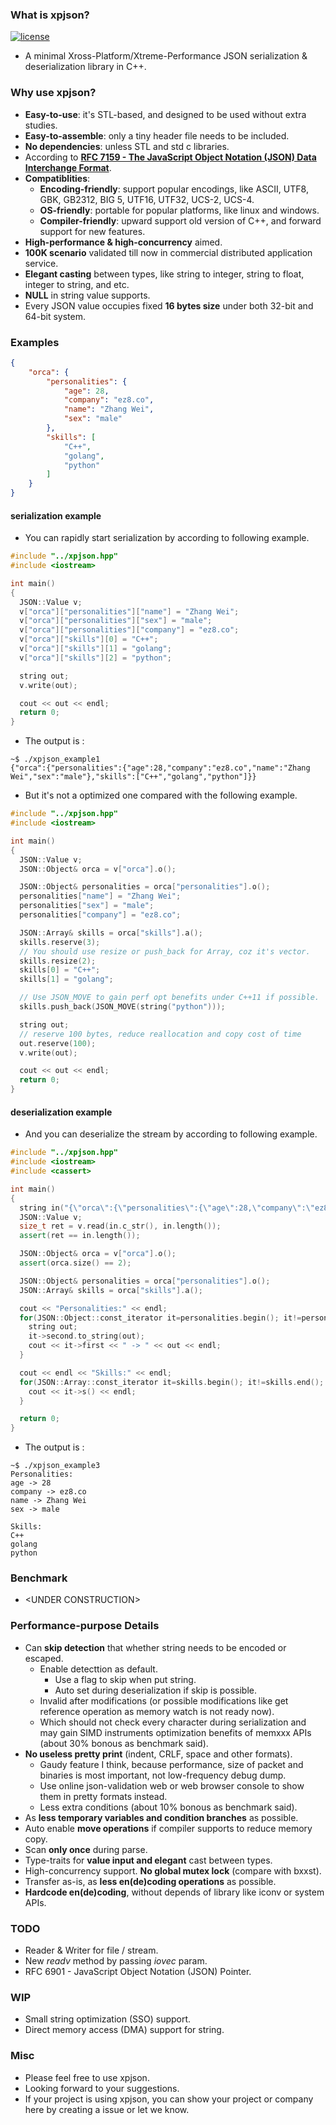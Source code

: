 
### What is xpjson?

[![license](https://img.shields.io/badge/license-MIT-brightgreen.svg?style=flat)](https://github.com/ez8-co/xpjson/blob/master/LICENSE)

- A minimal Xross-Platform/Xtreme-Performance JSON serialization & deserialization library in C++.

### Why use xpjson?

- **Easy-to-use**: it's STL-based, and designed to be used without extra studies.
- **Easy-to-assemble**: only a tiny header file needs to be included.
- **No dependencies**: unless STL and std c libraries.
- According to [**RFC 7159 - The JavaScript Object Notation (JSON) Data Interchange Format**](https://tools.ietf.org/html/rfc7159).
- **Compatiblities**: 
  - **Encoding-friendly**: support popular encodings, like ASCII, UTF8, GBK, GB2312, BIG 5, UTF16, UTF32, UCS-2, UCS-4.
  - **OS-friendly**: portable for popular platforms, like linux and windows.
  - **Compiler-friendly**: upward support old version of C++, and forward support for new features.
- **High-performance & high-concurrency** aimed.
- **100K scenario** validated till now in commercial distributed application service.
- **Elegant casting** between types, like string to integer, string to float, integer to string, and etc.
- **NULL** in string value supports.
- Every JSON value occupies fixed **16 bytes size** under both 32-bit and 64-bit system.

### Examples

``` json
{
    "orca": {
        "personalities": {
            "age": 28,
            "company": "ez8.co",
            "name": "Zhang Wei",
            "sex": "male"
        },
        "skills": [
            "C++",
            "golang",
            "python"
        ]
    }
}
```

#### serialization example

- You can rapidly start serialization by according to following example.

``` cpp
#include "../xpjson.hpp"
#include <iostream>

int main()
{
  JSON::Value v;
  v["orca"]["personalities"]["name"] = "Zhang Wei";
  v["orca"]["personalities"]["sex"] = "male";
  v["orca"]["personalities"]["company"] = "ez8.co";
  v["orca"]["skills"][0] = "C++";
  v["orca"]["skills"][1] = "golang";
  v["orca"]["skills"][2] = "python";

  string out;
  v.write(out);

  cout << out << endl;
  return 0;
}
```

- The output is :

```
~$ ./xpjson_example1
{"orca":{"personalities":{"age":28,"company":"ez8.co","name":"Zhang Wei","sex":"male"},"skills":["C++","golang","python"]}}
```

- But it's not a optimized one compared with the following example. 

``` cpp
#include "../xpjson.hpp"
#include <iostream>

int main()
{
  JSON::Value v;
  JSON::Object& orca = v["orca"].o();

  JSON::Object& personalities = orca["personalities"].o();
  personalities["name"] = "Zhang Wei";
  personalities["sex"] = "male";
  personalities["company"] = "ez8.co";

  JSON::Array& skills = orca["skills"].a();
  skills.reserve(3);
  // You should use resize or push_back for Array, coz it's vector.
  skills.resize(2);
  skills[0] = "C++";
  skills[1] = "golang";

  // Use JSON_MOVE to gain perf opt benefits under C++11 if possible.
  skills.push_back(JSON_MOVE(string("python")));

  string out;
  // reserve 100 bytes, reduce reallocation and copy cost of time
  out.reserve(100);
  v.write(out);

  cout << out << endl;
  return 0;
}
```

#### deserialization example

- And you can deserialize the stream by according to following example.

``` cpp
#include "../xpjson.hpp"
#include <iostream>
#include <cassert>

int main()
{
  string in("{\"orca\":{\"personalities\":{\"age\":28,\"company\":\"ez8.co\",\"name\":\"Zhang Wei\",\"sex\":\"male\"},\"skills\":[\"C++\",\"golang\",\"python\"]}}");
  JSON::Value v;
  size_t ret = v.read(in.c_str(), in.length());
  assert(ret == in.length());

  JSON::Object& orca = v["orca"].o();
  assert(orca.size() == 2);

  JSON::Object& personalities = orca["personalities"].o();
  JSON::Array& skills = orca["skills"].a();

  cout << "Personalities:" << endl;
  for(JSON::Object::const_iterator it=personalities.begin(); it!=personalities.end(); ++it) {
    string out;
    it->second.to_string(out);
    cout << it->first << " -> " << out << endl;
  }

  cout << endl << "Skills:" << endl;
  for(JSON::Array::const_iterator it=skills.begin(); it!=skills.end(); ++it) {
    cout << it->s() << endl;
  }

  return 0;
}
```

- The output is :

```
~$ ./xpjson_example3
Personalities:
age -> 28
company -> ez8.co
name -> Zhang Wei
sex -> male

Skills:
C++
golang
python
```

### Benchmark

- \<UNDER CONSTRUCTION\>

### Performance-purpose Details

- Can **skip detection** that whether string needs to be encoded or escaped.
  - Enable detecttion as default.
    - Use a flag to skip when put string.
    - Auto set during deserialization if skip is possible.
  - Invalid after modifications (or possible modifications like get reference operation as memory watch is not ready now).
  - Which should not check every character during serialization and may gain SIMD instruments optimization benefits of memxxx APIs (about 30% bonous as benchmark said).
- **No useless pretty print** (indent, CRLF, space and other formats).
  - Gaudy feature I think, because performance, size of packet and binaries is most important, not low-frequency debug dump.
  - Use online json-validation web or web browser console to show them in pretty formats instead.
  - Less extra conditions (about 10% bonous as benchmark said).
- As **less temporary variables and condition branches** as possible.
- Auto enable **move operations** if compiler supports to reduce memory copy.
- Scan **only once** during parse.
- Type-traits for **value input and elegant** cast between types.
- High-concurrency support. **No global mutex lock** (compare with bxxst).
- Transfer as-is, as **less en(de)coding operations** as possible.
- **Hardcode en(de)coding**, without depends of library like iconv or system APIs.

### TODO

- Reader & Writer for file / stream.
- New *readv* method by passing *iovec* param.
- RFC 6901 - JavaScript Object Notation (JSON) Pointer.

### WIP

- Small string optimization (SSO) support.
- Direct memory access (DMA) support for string.

### Misc

- Please feel free to use xpjson.
- Looking forward to your suggestions.
- If your project is using xpjson, you can show your project or company here by creating a issue or let we know.